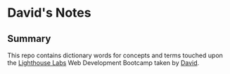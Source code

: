 # David's Notes 

## Summary 

This repo contains dictionary words for concepts and terms touched upon the [Lighthouse Labs](https://www.lighthouselabs.ca) Web Development Bootcamp taken by [David](https://github.com/DavidGir).